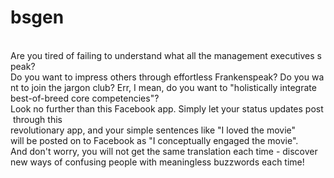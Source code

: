 bsgen
=====
 
Are you tired of failing to understand what all the management executives speak?
 
Do you want to impress others through effortless Frankenspeak? Do you want to
join the jargon club? Err, I mean, do you want to "holistically integrate
best-of-breed core competencies"?
 
Look no further than this Facebook app. Simply let your status updates post through this
revolutionary app, and your simple sentences like "I loved the movie"
will be posted on to Facebook as "I conceptually engaged the movie".
 
And don't worry, you will not get the same translation each time - discover
new ways of confusing people with meaningless buzzwords each time!
